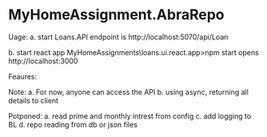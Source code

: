 # MyHomeAssignment.AbraRepo


Uage:
a. start Loans.API
   endpoint is http://localhost:5070/api/Loan

b. start react app
   MyHomeAssignments\loans.ui.react.app>npm start
   opens  http://localhost:3000

Feaures:

Note: 
a. For now, anyone can access the API
b. using async, returning all details to client


Potponed: 
a. read prime and monthly intrest from config
c. add logging to BL 
d. repo reading from db or json files
